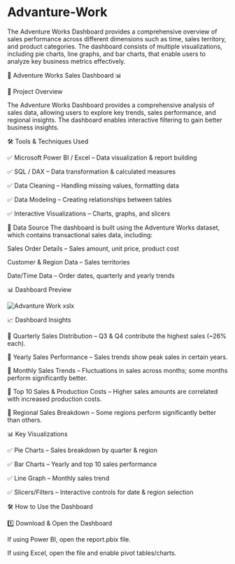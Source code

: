 # Advanture-Work
The Adventure Works Dashboard provides a comprehensive overview of sales performance across different dimensions such as time, sales territory, and product categories. The dashboard consists of multiple visualizations, including pie charts, line graphs, and bar charts, that enable users to analyze key business metrics effectively.

🚀 Adventure Works Sales Dashboard 📊

📌 Project Overview

The Adventure Works Dashboard provides a comprehensive analysis of sales data, allowing users to explore key trends, sales performance, and regional insights. The dashboard enables interactive filtering to gain better business insights.

🛠️ Tools & Techniques Used

✅ Microsoft Power BI / Excel – Data visualization & report building

✅ SQL / DAX – Data transformation & calculated measures

✅ Data Cleaning – Handling missing values, formatting data

✅ Data Modeling – Creating relationships between tables

✅ Interactive Visualizations – Charts, graphs, and slicers

📂 Data Source
The dashboard is built using the Adventure Works dataset, which contains transactional sales data, including:

Sales Order Details – Sales amount, unit price, product cost

Customer & Region Data – Sales territories

Date/Time Data – Order dates, quarterly and yearly trends

📊 Dashboard Preview

![Advanture Work xslx](https://github.com/user-attachments/assets/8f91025f-4109-48d1-beb7-db208039d17e)


📈 Dashboard Insights

🔹 Quarterly Sales Distribution – Q3 & Q4 contribute the highest sales (~26% each).

🔹 Yearly Sales Performance – Sales trends show peak sales in certain years.

🔹 Monthly Sales Trends – Fluctuations in sales across months; some months perform significantly better.

🔹 Top 10 Sales & Production Costs – Higher sales amounts are correlated with increased production costs.

🔹 Regional Sales Breakdown – Some regions perform significantly better than others.

📊 Key Visualizations

✅ Pie Charts – Sales breakdown by quarter & region

✅ Bar Charts – Yearly and top 10 sales performance

✅ Line Graph – Monthly sales trend

✅ Slicers/Filters – Interactive controls for date & region selection

🛠️ How to Use the Dashboard

1️⃣ Download & Open the Dashboard

If using Power BI, open the report.pbix file.

If using Excel, open the file and enable pivot tables/charts.


